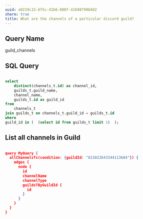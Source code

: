 ```yaml
---
uuid: a0219c15-6f5c-41b6-888f-41698790b9d2
share: true
title: What are the channels of a particular discord guild?
---
```

## Query Name

guild_channels

## SQL Query


``` sql

select
	distinct(channels_t.id) as channel_id,
	guilds_t.guild_name,
	channel_name,
	guilds_t.id as guild_id
from
	channels_t
join guilds_t on channels_t.guild_id = guilds_t.id
where
guild_id in (  (select id from guilds_t limit 1)  );

```

## List all channels in Guild

``` json

query MyQuery {
  allChannelsTs(condition: {guildId: "621022643344113684"}) {
    edges {
      node {
        id
        channelName
        channelType
        guildsTByGuildId {
          id
        }
      }
    }
  }
}

```